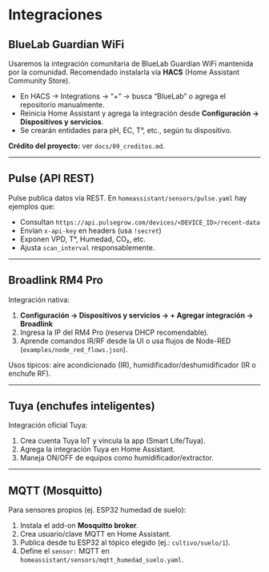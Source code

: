 # Integraciones

## BlueLab Guardian WiFi
Usaremos la integración comunitaria de BlueLab Guardian WiFi mantenida por la comunidad. Recomendado instalarla vía **HACS** (Home Assistant Community Store).
- En HACS → Integrations → “+” → busca “BlueLab” o agrega el repositorio manualmente.
- Reinicia Home Assistant y agrega la integración desde **Configuración → Dispositivos y servicios**.
- Se crearán entidades para pH, EC, T°, etc., según tu dispositivo.

**Crédito del proyecto:** ver `docs/09_creditos.md`.

---

## Pulse (API REST)
Pulse publica datos vía REST. En `homeassistant/sensors/pulse.yaml` hay ejemplos que:
- Consultan `https://api.pulsegrow.com/devices/<DEVICE_ID>/recent-data`
- Envían `x-api-key` en headers (usa `!secret`)
- Exponen VPD, T°, Humedad, CO₂, etc.
- Ajusta `scan_interval` responsablemente.

---

## Broadlink RM4 Pro
Integración nativa:
1. **Configuración → Dispositivos y servicios → + Agregar integración → Broadlink**
2. Ingresa la IP del RM4 Pro (reserva DHCP recomendable).
3. Aprende comandos IR/RF desde la UI o usa flujos de Node-RED (`examples/node_red_flows.json`).

Usos típicos: aire acondicionado (IR), humidificador/deshumidificador (IR o enchufe RF).

---

## Tuya (enchufes inteligentes)
Integración oficial Tuya:
1. Crea cuenta Tuya IoT y vincula la app (Smart Life/Tuya).
2. Agrega la integración Tuya en Home Assistant.
3. Maneja ON/OFF de equipos como humidificador/extractor.

---

## MQTT (Mosquitto)
Para sensores propios (ej. ESP32 humedad de suelo):
1. Instala el add-on **Mosquitto broker**.
2. Crea usuario/clave MQTT en Home Assistant.
3. Publica desde tu ESP32 al tópico elegido (ej.: `cultivo/suelo/1`).
4. Define el `sensor:` MQTT en `homeassistant/sensors/mqtt_humedad_suelo.yaml`.
